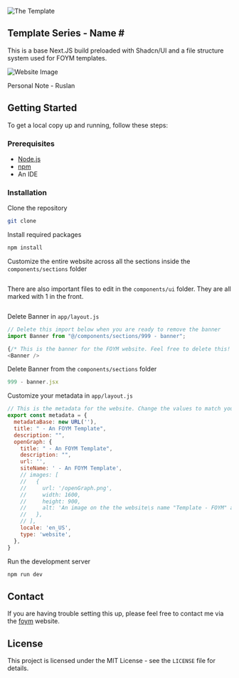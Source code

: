 ![The Template](https://github.com/digitalRM/FOYM-Template/assets/70782025/a7711b85-544e-4cd2-93cf-86ba294b9d02)

Template Series - Name #
---
This is a base Next.JS build preloaded with Shadcn/UI and a file structure system used for FOYM templates.

![Website Image](https://github.com/digitalRM/FOYM-Template/assets/70782025/95559860-79e0-4033-b128-585cdd2465d1)

Personal Note - Ruslan

Getting Started
---

To get a local copy up and running, follow these steps:

### Prerequisites

- [Node.js](https://nodejs.org/en)
- [npm](https://docs.npmjs.com/downloading-and-installing-node-js-and-npm)
- An IDE

### Installation

Clone the repository

```bash
git clone 
```

Install required packages

```bash
npm install
```

Customize the entire website across all the sections inside the `components/sections` folder
```js


```

There are also important files to edit in the `components/ui` folder. They are all marked with 1 in the front. 
```js

```

Delete Banner in `app/layout.js`

```js
// Delete this import below when you are ready to remove the banner
import Banner from "@/components/sections/999 - banner";

{/* This is the banner for the FOYM website. Feel free to delete this! */}
<Banner />
```
Delete Banner from the `components/sections` folder
```js
999 - banner.jsx
```

Customize your metadata in `app/layout.js`
```js
// This is the metadata for the website. Change the values to match your website. Upload the openGraph.png to your public folder
export const metadata = {
  metadataBase: new URL(''),
  title: " - An FOYM Template",
  description: "",
  openGraph: {
    title: " - An FOYM Template",
    description: "",
    url: '',
    siteName: ' - An FOYM Template',
    // images: [
    //   {
    //     url: '/openGraph.png',
    //     width: 1600,
    //     height: 900,
    //     alt: 'An image on the the website\s name "Template - FOYM" and star like characters in the background pointing at the name',
    //   },
    // ], 
    locale: 'en_US',
    type: 'website',
  },
}
```

Run the development server

```bash
npm run dev
```

## Contact 

If you are having trouble setting this up, please feel free to contact me via the [foym](https://www.foym.org) website. 

## License

This project is licensed under the MIT License - see the `LICENSE` file for details.


